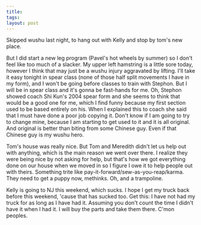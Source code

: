 ```yaml
---
title: 
tags: 
layout: post
---
```

Skipped wushu last night, to hang out with Kelly and stop by tom's new place.  



But I did start a new leg program (Pavel's hot wheels by summer) so I don't feel like too much of a slacker. My upper left hamstring is a little sore today, however I think that may just be a wushu injury aggravated by lifting.  I'll take it easy tonight in spear class (none of those half split movements I have in my form), and I won't be going before classes to train with Stephon.  But I will be in spear class and it's gonna be fast-hands for me. Oh, Stephon showed coach Shi Kun's 2004 spear form and she seems to think that would be a good one for me, which I find funny because my first section used to be based entirely on his.  When I explained this to coach she said that I must have done a poor job copying it. Don't know if I am going to try to change mine, because I am starting to get used to it and it is all original.  And original is better than biting from some Chinese guy.  Even if that Chinese guy is my wushu hero.  



Tom's house was really nice.  But Tom and Meredith didn't let us help out with anything, which is the main reason we went over there.  I realize they were being nice by not asking for help, but that's how we got everything done on our house when we moved in so I figure I owe it to help people out with theirs.  Something trite like pay-it-forward/sew-as-you-reap/karma.  They need to get a puppy now, methinks. Oh, and a trampoline.  



Kelly is going to NJ this weekend, which sucks.  I hope I get my truck back before this weekend, 'cause that has sucked too.  Get this:  I have not had my truck for as long as I have had it.  Assuming you don't count the time I didn't have it when I had it.  I will buy the parts and take them there.  C'mon peoples.
